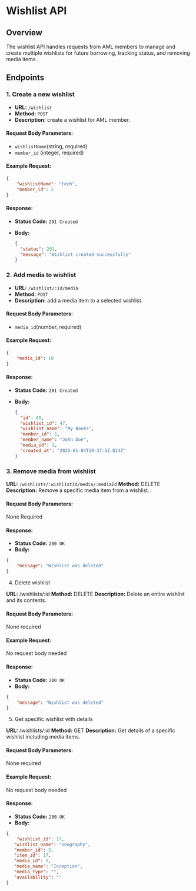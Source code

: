 # Wishlist API

## Overview

The wishlist API handles requests from AML members to manage and create multiple wishlists for future borrowing, tracking status, and removing media items .

## Endpoints

### 1. Create a new wishlist

- **URL:** `/wishlist`
- **Method:** `POST`
- **Description:** create a wishlist for AML member.

#### Request Body Parameters:

- `wishlistName`(string, required)
- `member_id` (integer, required)  

#### Example Request:

```json 
{
    "wishlistName": "tech",
    "member_id": 2
}
```

#### Response:

- **Status Code:** `201 Created`
- **Body:**

  ```json
  {
    "status": 201,
    "message": "Wishlist created successfully"
  }
  ```

### 2. Add media to wishlist

- **URL:** `/wishlist/:id/media`
- **Method:** `POST`
- **Description:** add a media item to a selected wishlist.

#### Request Body Parameters:

- `media_id`(number, required)

#### Example Request:

```json 
{
    "media_id": 10
}
```
#### Response:

- **Status Code:** `201 Created`
- **Body:**

  ```json
  {
    "id": 80,
    "wishlist_id": 47,
    "wishlist_name": "My Books",
    "member_id": 1,
    "member_name": "John Doe",
    "media_id": 1,
    "created_at": "2025-01-04T19:37:52.814Z"
  }
  ```

### 3. Remove media from wishlist   

**URL:** `/wishlists/:wishlistId/media/:mediaId`
**Method:** DELETE
**Description:** Remove a specific media item from a wishlist.

#### Request Body Parameters:
None Required

#### Response:

- **Status Code:** `200 OK`
- **Body:**

 ```json 
{
     "message": "Wishlist was deleted"
}
```

4. Delete wishlist

**URL:** /wishlists/:id
**Method:** DELETE
**Description:** Delete an entire wishlist and its contents.

#### Request Body Parameters:
None required

#### Example Request:
No request body needed

#### Response:

- **Status Code:** `200 OK`
- **Body:**

 ```json 
{
     "message": "Wishlist was deleted"
}
```

5. Get specific wishlist with details

**URL:** /wishlists/:id
**Method:** GET
**Description:** Get details of a specific wishlist including media items.

#### Request Body Parameters:
None required

#### Example Request:
No request body needed

#### Response:

- **Status Code:** `200 OK`
- **Body:**


 ```json 
{
     "wishlist_id": 17,
    "wishlist_name": "Geography",
    "member_id": 3,
    "item_id": 17,
    "media_id": 5,
    "media_name": "Inception",
    "media_type": "",
    "availability": ""
}
 
 



